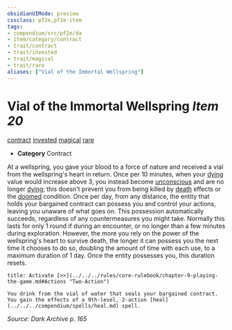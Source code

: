 ```yaml
---
obsidianUIMode: preview
cssclass: pf2e,pf2e-item
tags:
- compendium/src/pf2e/da
- item/category/contract
- trait/contract
- trait/invested
- trait/magical
- trait/rare
aliases: ["Vial of the Immortal Wellspring"]
---
```

# Vial of the Immortal Wellspring *Item 20*  
[contract](../../../Rules/traits/contract-lol.md)  [invested](../../../Rules/traits/invested.md)  [magical](../../../Rules/traits/magical.md)  [rare](../../../Rules/traits/rare.md)  

- **Category** Contract

At a wellspring, you gave your blood to a force of nature and received a vial from the wellspring's heart in return. Once per 10 minutes, when your [dying](../../../Rules/conditions.md#Dying) value would increase above 3, you instead become [unconscious](../../../Rules/conditions.md#Unconscious) and are no longer [dying](../../../Rules/conditions.md#Dying); this doesn't prevent you from being killed by [death](../../../Rules/traits/death.md) effects or the [doomed](../../../Rules/conditions.md#Doomed) condition. Once per day, from any distance, the entity that holds your bargained contract can possess you and control your actions, leaving you unaware of what goes on. This possession automatically succeeds, regardless of any countermeasures you might take. Normally this lasts for only 1 round if during an encounter, or no longer than a few minutes during exploration. However, the more you rely on the power of the wellspring's heart to survive death, the longer it can possess you the next time it chooses to do so, doubling the amount of time with each use, to a maximum duration of 1 day. Once the entity possesses you, this duration resets.

```ad-embed-ability
title: Activate [>>](../../../rules/core-rulebook/chapter-9-playing-the-game.md#Actions "Two-Action")

You drink from the vial of water that seals your bargained contract. You gain the effects of a 9th-level, 2-action [heal](../../../compendium/spells/heal.md) spell.
```

*Source: Dark Archive p. 165*
